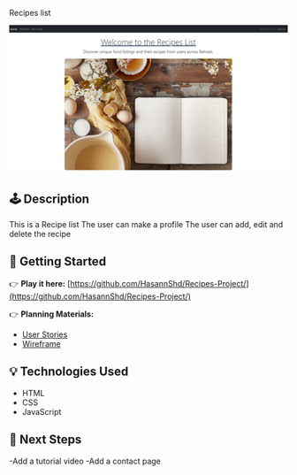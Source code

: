 Recipes list 

![Game Screenshot](./assets/Screenshot.png)

## 🕹️ Description

This is a Recipe list 
The user can make a profile
The user can add, edit and delete the recipe

## 🚀 Getting Started

👉 **Play it here:** [https://github.com/HasannShd/Recipes-Project/](https://github.com/HasannShd/Recipes-Project/)

👉 **Planning Materials:**
- [User Stories](https://trello.com/b/VEOMtdjD/porject-2)
- [Wireframe](https://trello.com/b/VEOMtdjD/porject-2)

## 💡 Technologies Used

- HTML
- CSS
- JavaScript

## 🚧 Next Steps

-Add a tutorial video
-Add a contact page






